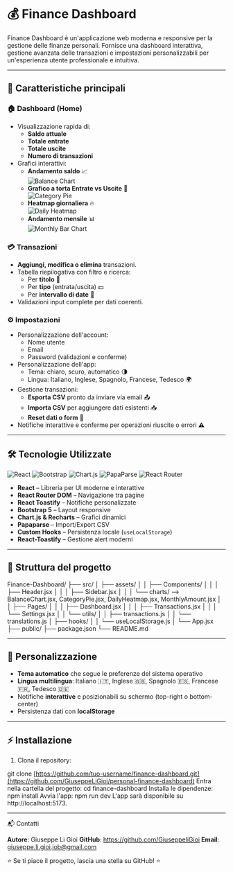 # 💰 Finance Dashboard

Finance Dashboard è un'applicazione web moderna e responsive per la gestione delle finanze personali. Fornisce una dashboard interattiva, gestione avanzata delle transazioni e impostazioni personalizzabili per un'esperienza utente professionale e intuitiva.

---

## 🚀 Caratteristiche principali

### 🏠 Dashboard (Home)
- Visualizzazione rapida di:
  - **Saldo attuale**
  - **Totale entrate**
  - **Totale uscite**
  - **Numero di transazioni**
- Grafici interattivi:
  - **Andamento saldo** 📈  
    ![Balance Chart](./assets/demo/balance-chart.gif)
  - **Grafico a torta Entrate vs Uscite** 🥧  
    ![Category Pie](./assets/demo/category-pie.gif)
  - **Heatmap giornaliera** 🔥  
    ![Daily Heatmap](./assets/demo/daily-heatmap.gif)
  - **Andamento mensile** 📊  
    ![Monthly Bar Chart](./assets/demo/monthly-bar-chart.gif)

### 💳 Transazioni
- **Aggiungi, modifica o elimina** transazioni.
- Tabella riepilogativa con filtro e ricerca:
  - Per **titolo** 📝
  - Per **tipo** (entrata/uscita) 💵
  - Per **intervallo di date** 📅
- Validazioni input complete per dati coerenti.

### ⚙️ Impostazioni
- Personalizzazione dell'account:
  - Nome utente
  - Email
  - Password (validazioni e conferme)
- Personalizzazione dell'app:
  - Tema: chiaro, scuro, automatico 🌗
  - Lingua: Italiano, Inglese, Spagnolo, Francese, Tedesco 🌍
- Gestione transazioni:
  - **Esporta CSV** pronto da inviare via email 📤
  - **Importa CSV** per aggiungere dati esistenti 📥
  - **Reset dati o form** 🔄
- Notifiche interattive e conferme per operazioni riuscite o errori ⚠️

---

## 🛠 Tecnologie Utilizzate

![React](https://img.shields.io/badge/React-20232A?style=for-the-badge&logo=react&logoColor=61DAFB)
![Bootstrap](https://img.shields.io/badge/Bootstrap-563D7C?style=for-the-badge&logo=bootstrap&logoColor=white)
![Chart.js](https://img.shields.io/badge/Chart.js-F7931E?style=for-the-badge&logo=chartdotjs&logoColor=white)
![PapaParse](https://img.shields.io/badge/PapaParse-FF5733?style=for-the-badge&logo=javascript&logoColor=white)
![React Router](https://img.shields.io/badge/React%20Router-CA4245?style=for-the-badge&logo=reactrouter&logoColor=white)

- **React** – Libreria per UI moderne e interattive
- **React Router DOM** – Navigazione tra pagine
- **React Toastify** – Notifiche personalizzate
- **Bootstrap 5** – Layout responsive
- **Chart.js & Recharts** – Grafici dinamici
- **Papaparse** – Import/Export CSV
- **Custom Hooks** – Persistenza locale (`useLocalStorage`)
- **React-Toastify** – Gestione alert moderni

---

## 📁 Struttura del progetto
Finance-Dashboard/
├── src/
│ ├── assets/
│ │ ├── Components/
│ │ │ ├── Header.jsx
│ │ │ ├── Sidebar.jsx
│ │ │ └── charts/  --> BalanceChart.jsx, CategoryPie.jsx, DailyHeatmap.jsx, MonthlyAmount.jsx
│ │ ├── Pages/
│ │ │ ├── Dashboard.jsx
│ │ │ ├── Transactions.jsx
│ │ │ └── Settings.jsx
│ │ └── utils/
│ │ ├── transactions.js
│ │ └── translations.js
│ ├── hooks/
│ │ └── useLocalStorage.js
│ └── App.jsx
├── public/
├── package.json
└── README.md

---

## 🎨 Personalizzazione

- **Tema automatico** che segue le preferenze del sistema operativo
- **Lingua multilingua**: Italiano 🇮🇹, Inglese 🇬🇧, Spagnolo 🇪🇸, Francese 🇫🇷, Tedesco 🇩🇪
- Notifiche **interattive** e posizionabili su schermo (top-right o bottom-center)
- Persistenza dati con **localStorage**

---

## ⚡ Installazione

1. Clona il repository:

git clone [https://github.com/tuo-username/finance-dashboard.git](https://github.com/GiuseppeLiGioi/personal-finance-dashboard)
Entra nella cartella del progetto:
cd finance-dashboard
Installa le dipendenze: npm install
Avvia l'app: npm run dev
L'app sarà disponibile su http://localhost:5173.

---


📬 Contatti

**Autore**: Giuseppe Li Gioi
**GitHub**: https://github.com/GiuseppeliGioi
**Email**: giuseppe.li.gioi.job@gmail.com

⭐ Se ti piace il progetto, lascia una stella su GitHub! ⭐

